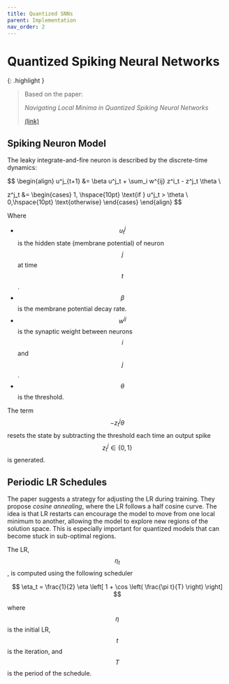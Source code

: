 ```yaml
---
title: Quantized SNNs
parent: Implementation
nav_order: 2
---
```


# Quantized Spiking Neural Networks

{: .highlight }
>Based on the paper:
>
>*Navigating Local Minima in Quantized Spiking Neural Networks*
>
>[(link)](https://arxiv.org/abs/2202.07221)

## Spiking Neuron Model

The leaky integrate-and-fire neuron is described by the discrete-time dynamics:

$$
\begin{align}
u^j_{t+1} &= \beta u^j_t + \sum_i w^{ij} z^i_t - z^j_t \theta \\

z^j_t &=
\begin{cases}
1, \hspace{10pt} \text{if } u^j_t > \theta \\
0,\hspace{10pt} \text{otherwise}
\end{cases}
\end{align}
$$

Where

- $$u^j_t$$ is the hidden state (membrane potential) of neuron $$j$$ at time $$t$$.
- $$\beta$$ is the membrane potential decay rate.
- $$w^{ij}$$ is the synaptic weight between neurons $$i$$ and $$j$$.
- $$\theta$$ is the threshold.

The term $$-z^j_t \theta$$ resets the state by subtracting the threshold each time an output spike $$z^j_t \in \{ 0, 1 \}$$ is generated.

## Periodic LR Schedules

The paper suggests a strategy for adjusting the LR during training. They propose *cosine annealing*, where the LR follows a half cosine curve. The idea is that LR restarts can encourage the model to move from one local minimum to another, allowing the model to explore new regions of the solution space. This is especially important for quantized models that can become stuck in sub-optimal regions.

The LR, $$\eta_t$$, is computed using the following scheduler

$$
\eta_t = \frac{1}{2} \eta \left[ 1 + \cos \left( \frac{\pi t}{T} \right)  \right]
$$

where $$\eta$$ is the initial LR, $$t$$ is the iteration, and $$T$$ is the period of the schedule.

